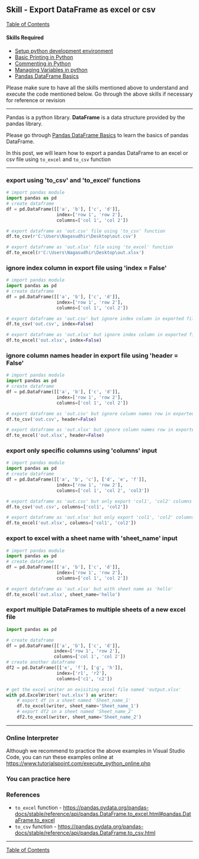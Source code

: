 ## Skill - Export DataFrame as excel or csv
[Table of Contents](https://nagasudhir.blogspot.com/2020/04/taming-python-table-of-contents.html)

#### Skills Required
* [Setup python development environment](https://nagasudhir.blogspot.com/2020/04/setup-python-development-environment_14.html)
* [Basic Printing in Python](https://nagasudhir.blogspot.com/2020/04/basic-printing-in-python.html)
* [Commenting in Python](https://nagasudhir.blogspot.com/2020/04/comments-in-python.html)
* [Managing Variables in python](https://nagasudhir.blogspot.com/2020/04/managing-variables-in-python.html)
* [Pandas DataFrame Basics](https://nagasudhir.blogspot.com/2020/05/pandas-dataframe-basics.html)

Please make sure to have all the skills mentioned above to understand and execute the code mentioned below. Go through the above skills if necessary for reference or revision

<hr/>

Pandas is a python library.
**DataFrame** is a data structure provided by the pandas library.

Please go through [Pandas DataFrame Basics](https://nagasudhir.blogspot.com/2020/05/pandas-dataframe-basics.html) to learn the basics of pandas DataFrame.

In this post, we will learn how to export a pandas DataFrame to an excel or csv file using `to_excel` and `to_csv` function

<hr/>

### export using 'to_csv' and 'to_excel' functions
```python
# import pandas module
import pandas as pd
# create dataframe
df = pd.DataFrame([['a', 'b'], ['c', 'd']],
                   index=['row 1', 'row 2'],
                   columns=['col 1', 'col 2'])

# export dataframe as 'out.csv' file using 'to_csv' function
df.to_csv(r'C:\Users\Nagasudhir\Desktop\out.csv')

# export dataframe as 'out.xlsx' file using 'to_excel' function
df.to_excel(r'C:\Users\Nagasudhir\Desktop\out.xlsx')
```

### ignore index column in export file using 'index = False'
```python
# import pandas module
import pandas as pd
# create dataframe
df = pd.DataFrame([['a', 'b'], ['c', 'd']],
                   index=['row 1', 'row 2'],
                   columns=['col 1', 'col 2'])

# export dataframe as 'out.csv' but ignore index column in exported file
df.to_csv('out.csv', index=False)

# export dataframe as 'out.xlsx' but ignore index column in exported file
df.to_excel('out.xlsx', index=False)
```

### ignore column names header in export file using 'header = False'
```python
# import pandas module
import pandas as pd
# create dataframe
df = pd.DataFrame([['a', 'b'], ['c', 'd']],
                   index=['row 1', 'row 2'],
                   columns=['col 1', 'col 2'])

# export dataframe as 'out.csv' but ignore column names row in exported file
df.to_csv('out.csv', header=False)

# export dataframe as 'out.xlsx' but ignore column names row in exported file
df.to_excel('out.xlsx', header=False)
```

### export only specific columns using 'columns' input
```python
# import pandas module
import pandas as pd
# create dataframe
df = pd.DataFrame([['a', 'b', 'c'], ['d', 'e', 'f']],
                   index=['row 1', 'row 2'],
                   columns=['col 1', 'col 2', 'col3'])

# export dataframe as 'out.csv' but only export 'col1', 'col2' columns
df.to_csv('out.csv', columns=['col1', 'col2'])

# export dataframe as 'out.xlsx' but only export 'col1', 'col2' columns
df.to_excel('out.xlsx', columns=['col1', 'col2'])
```

### export to excel with a sheet name with 'sheet_name' input
```python
# import pandas module
import pandas as pd
# create dataframe
df = pd.DataFrame([['a', 'b'], ['c', 'd']],
                   index=['row 1', 'row 2'],
                   columns=['col 1', 'col 2'])

# export dataframe as 'out.xlsx' but with sheet name as 'hello' 
df.to_excel('out.xlsx', sheet_name='hello')
```

### export multiple DataFrames to multiple sheets of a new excel file
```python
import pandas as pd

# create dataframe
df = pd.DataFrame([['a', 'b'], ['c', 'd']],
                  index=['row 1', 'row 2'],
                  columns=['col 1', 'col 2'])
# create another dataframe
df2 = pd.DataFrame([['e', 'f'], ['g', 'h']],
                   index=['r1', 'r2'],
                   columns=['c1', 'c2'])

# get the excel writer an exisiting excel file named 'output.xlsx'
with pd.ExcelWriter('out.xlsx') as writer:  
    # export df in a sheet named 'Sheet_name_1'
    df.to_excel(writer, sheet_name='Sheet_name_1')
    # export df2 in a sheet named 'Sheet_name_2'
    df2.to_excel(writer, sheet_name='Sheet_name_2')
```

<hr/>

### Online Interpreter
Although we recommend to practice the above examples in Visual Studio Code, you can run these examples online at https://www.tutorialspoint.com/execute_python_online.php

### You can practice here


### References
* `to_excel` function - https://pandas.pydata.org/pandas-docs/stable/reference/api/pandas.DataFrame.to_excel.html#pandas.DataFrame.to_excel
* `to_csv` function - https://pandas.pydata.org/pandas-docs/stable/reference/api/pandas.DataFrame.to_csv.html

<hr/>

[Table of Contents](https://nagasudhir.blogspot.com/2020/04/taming-python-table-of-contents.html)




<!--stackedit_data:
eyJwcm9wZXJ0aWVzIjoidGl0bGU6IEV4cG9ydCBEYXRhRnJhbW
UgYXMgZXhjZWwgb3IgY3N2XG5hdXRob3I6IE5hZ2FzdWRoaXIg
UHVsbGFcbmRhdGU6ICcyMDIwLTA2LTEzJ1xudGFnczogJ2xlYX
JuaW5nLCBweXRob24sIHRhbWluZ19weXRob25fc2tpbGwnXG5j
YXRlZ29yaWVzOiB0YW1pbmdfcHl0aG9uX3NraWxsXG4iLCJoaX
N0b3J5IjpbMTM1NTkzMDMyOSwtMTg2OTE5Njc5OCwxMDM2MDE4
NjMwLC0xMzIzNzY1MzI0XX0=
-->